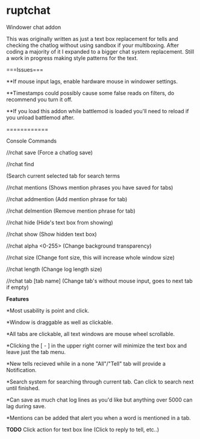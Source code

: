 # ruptchat
Windower chat addon


This was originally written as just a text box replacement for tells and checking the
chatlog without using sandbox if your multiboxing.  After coding a majority of it I expanded
to a bigger chat system replacement.  Still a work in progress making style patterns
for the text.


===Issues===

**If mouse input lags, enable hardware mouse in windower settings.

**Timestamps could possibly cause some false reads on filters, do recommend you turn it off.

**If you load this addon while battlemod is loaded you'll need to reload if you unload battlemod after.

============

Console Commands 

//rchat save (Force a chatlog save)

//rchat find <search terms> (Search current selected tab for search terms

//rchat mentions (Shows mention phrases you have saved for tabs)

//rchat addmention <tab> <phrase> (Add mention phrase for tab)

//rchat delmention <tab> <phrase> (Remove mention phrase for tab)

//rchat hide (Hide's text box from showing)

//rchat show (Show hidden text box)

//rchat alpha <0-255> (Change background transparency)

//rchat size <font size> (Change font size, this will increase whole window size)

//rchat length <Log Length> (Change log length size)

//rchat tab [tab name] (Change tab's without mouse input, goes to next tab if empty)


**Features**

*Most usability is point and click.

*Window is draggable as well as clickable.  

*All tabs are clickable, all text windows are mouse wheel scrollable.

*Clicking the [ - ] in the upper right corner will minimize the text box and 
leave just the tab menu. 

*New tells recieved while in a none "All"/"Tell" tab will provide a Notification.

*Search system for searching through current tab.  Can click to search next until finished.

*Can save as much chat log lines as you'd like but anything over 5000 can lag during save.

*Mentions can be added that alert you when a word is mentioned in a tab.

**TODO**
Click action for text box line (Click to reply to tell, etc..)
